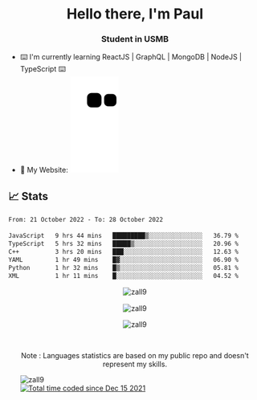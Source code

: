<h1 align="center">Hello there, I'm Paul</h1> 
<h3 align="center">Student in USMB </h3>

- ⌨️ I'm currently learning ReactJS | GraphQL | MongoDB | NodeJS | TypeScript ⌨️
- 🔎 My Website: <a href="" ></a>
![Alt text](https://raw.githubusercontent.com/zall9/zall9/output/github-contribution-grid-snake.svg)

## 📈 Stats



<!--START_SECTION:waka-->

```text
From: 21 October 2022 - To: 28 October 2022

JavaScript   9 hrs 44 mins   █████████▒░░░░░░░░░░░░░░░   36.79 %
TypeScript   5 hrs 32 mins   █████▒░░░░░░░░░░░░░░░░░░░   20.96 %
C++          3 hrs 20 mins   ███░░░░░░░░░░░░░░░░░░░░░░   12.63 %
YAML         1 hr 49 mins    █▓░░░░░░░░░░░░░░░░░░░░░░░   06.90 %
Python       1 hr 32 mins    █▒░░░░░░░░░░░░░░░░░░░░░░░   05.81 %
XML          1 hr 11 mins    █░░░░░░░░░░░░░░░░░░░░░░░░   04.52 %
```

<!--END_SECTION:waka-->
<p align="center">
  <img align="center" src="https://github-readme-stats.vercel.app/api?username=zall9&show_icons=true&locale=en&theme=tokyonight " alt="zall9" />
</p>
<p  align="center"><img align="center" src="https://github-readme-streak-stats.herokuapp.com/?user=zall9&theme=tokyonight" alt="zall9" /></p>
<p  align="center"><img align="center" src="https://github-readme-stats.vercel.app/api/top-langs?username=zall9&show_icons=true&locale=en&layout=compact&theme=tokyonight" alt="zall9" /></p>
<br>
<p  align="center">Note : Languages statistics are based on my public repo and doesn't represent my skills.</p>
<p>
  <ul style="list-style-type: none;">
    <li align="left"><img src="https://komarev.com/ghpvc/?username=zall9&label=Profile%20views&color=0e75b6&style=for-the-badge" alt="zall9" /></li>
    <li align="left"> <a href="https://wakatime.com/@7e787948-bc72-4702-af7b-d57420a332e8"><img src="https://wakatime.com/badge/user/7e787948-bc72-4702-af7b-d57420a332e8.svg?style=for-the-badge" alt="Total time coded since Dec 15 2021" /></a> </li>
  </ul>
</p>

